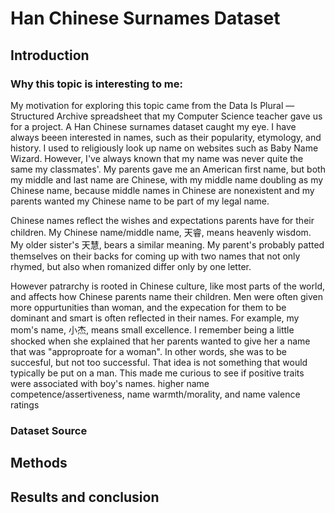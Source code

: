 # Han Chinese Surnames Dataset


## Introduction
### Why this topic is interesting to me:
My motivation for exploring this topic came from the Data Is Plural — Structured Archive spreadsheet that my Computer Science teacher gave us for a project. A Han Chinese surnames dataset caught my eye. I have always beeen interested in names, such as their popularity, etymology, and history. I used to religiously look up name on websites such as Baby Name Wizard. However, I've always known that my name was never quite the same my classmates'. My parents gave me an American first name, but both my middle and last name are Chinese, with my middle name doubling as my Chinese name, because middle names in Chinese are nonexistent and my parents wanted my Chinese name to be part of my legal name. 

Chinese names reflect the wishes and expectations parents have for their children. My Chinese name/middle name, 天睿, means heavenly wisdom. My older sister's 天慧, bears a similar meaning. My parent's probably patted themselves on their backs for coming up with two names that not only rhymed, but also when romanized differ only by one letter. 

However patrarchy is rooted in Chinese culture, like most parts of the world, and affects how Chinese parents name their children. Men were often given more oppurtunities than woman, and the expecation for them to be dominant and smart is often reflected in their names. For example, my mom's name, 小杰, means small excellence. I remember being a little shocked when she explained that her parents wanted to give her a name that was "approproate for a woman". In other words, she was to be succesful, but not too successful. That idea is not something that would typically be put on a man. This made me curious to see if positive traits were associated with boy's names. higher name competence/assertiveness, name warmth/morality, and name valence ratings


### Dataset Source

## Methods

## Results and conclusion
